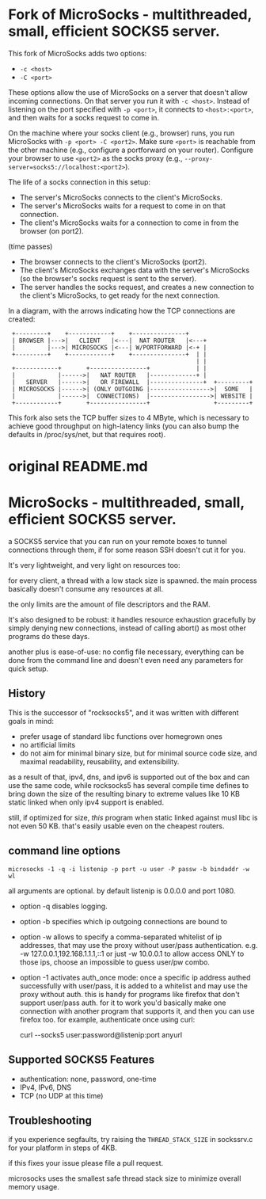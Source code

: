 Fork of MicroSocks - multithreaded, small, efficient SOCKS5 server.
===================================================================
This fork of MicroSocks adds two options:
- `-c <host>`
- `-C <port>`

These options allow the use of MicroSocks on a server that doesn't allow
incoming connections. On that server you run it with `-c <host>`. Instead of
listening on the port specified with `-p <port>`, it connects to
`<host>:<port>`, and then waits for a socks request to come in.

On the machine where your socks client (e.g., browser) runs, you run
MicroSocks with `-p <port> -C <port2>`. Make sure `<port>` is reachable from
the other machine (e.g., configure a portforward on your router). Configure
your browser to use `<port2>` as the socks proxy (e.g.,
`--proxy-server=socks5://localhost:<port2>`).

The life of a socks connection in this setup:
- The server's MicroSocks connects to the client's MicroSocks.
- The server's MicroSocks waits for a request to come in on that connection.
- The client's MicroSocks waits for a connection to come in from the browser
  (on port2).

(time passes)

- The browser connects to the client's MicroSocks (port2).
- The client's MicroSocks exchanges data with the server's MicroSocks (so
  the browser's socks request is sent to the server).
- The server handles the socks request, and creates a new connection to the
  client's MicroSocks, to get ready for the next connection.

In a diagram, with the arrows indicating how the TCP connections are created:
```
 +---------+    +------------+    +---------------+
 | BROWSER |--->|   CLIENT   |<---|  NAT ROUTER   |<---+
 |         |--->| MICROSOCKS |<---| W/PORTFORWARD |<-+ |
 +---------+    +------------+    +---------------+  | |
                                                     | |
 +------------+       +----------------+             | |
 |            |------>|   NAT ROUTER   |-------------+ |
 |   SERVER   |------>|   OR FIREWALL  |---------------+  +---------+
 | MICROSOCKS |------>| (ONLY OUTGOING |----------------->|  SOME   |
 |            |------>|  CONNECTIONS)  |----------------->| WEBSITE |
 +------------+       +----------------+                  +---------+
```

This fork also sets the TCP buffer sizes to 4 MByte, which is necessary to
achieve good throughput on high-latency links (you can also bump the defaults in
/proc/sys/net, but that requires root).



original README.md
==================


MicroSocks - multithreaded, small, efficient SOCKS5 server.
===========================================================

a SOCKS5 service that you can run on your remote boxes to tunnel connections
through them, if for some reason SSH doesn't cut it for you.

It's very lightweight, and very light on resources too:

for every client, a thread with a low stack size is spawned.
the main process basically doesn't consume any resources at all.

the only limits are the amount of file descriptors and the RAM.

It's also designed to be robust: it handles resource exhaustion
gracefully by simply denying new connections, instead of calling abort()
as most other programs do these days.

another plus is ease-of-use: no config file necessary, everything can be
done from the command line and doesn't even need any parameters for quick
setup.

History
-------

This is the successor of "rocksocks5", and it was written with
different goals in mind:

- prefer usage of standard libc functions over homegrown ones
- no artificial limits
- do not aim for minimal binary size, but for minimal source code size,
  and maximal readability, reusability, and extensibility.

as a result of that, ipv4, dns, and ipv6 is supported out of the box
and can use the same code, while rocksocks5 has several compile time
defines to bring down the size of the resulting binary to extreme values
like 10 KB static linked when only ipv4 support is enabled.

still, if optimized for size, *this* program when static linked against musl
libc is not even 50 KB. that's easily usable even on the cheapest routers.

command line options
--------------------

    microsocks -1 -q -i listenip -p port -u user -P passw -b bindaddr -w wl

all arguments are optional.
by default listenip is 0.0.0.0 and port 1080.

- option -q disables logging.
- option -b specifies which ip outgoing connections are bound to
- option -w allows to specify a comma-separated whitelist of ip addresses,
that may use the proxy without user/pass authentication.
e.g. -w 127.0.0.1,192.168.1.1.1,::1 or just -w 10.0.0.1
to allow access ONLY to those ips, choose an impossible to guess user/pw combo.
- option -1 activates auth_once mode: once a specific ip address
authed successfully with user/pass, it is added to a whitelist
and may use the proxy without auth.
this is handy for programs like firefox that don't support
user/pass auth. for it to work you'd basically make one connection
with another program that supports it, and then you can use firefox too.
for example, authenticate once using curl:

    curl --socks5 user:password@listenip:port anyurl


Supported SOCKS5 Features
-------------------------
- authentication: none, password, one-time
- IPv4, IPv6, DNS
- TCP (no UDP at this time)

Troubleshooting
---------------

if you experience segfaults, try raising the `THREAD_STACK_SIZE` in sockssrv.c
for your platform in steps of 4KB.

if this fixes your issue please file a pull request.

microsocks uses the smallest safe thread stack size to minimize overall memory
usage.
